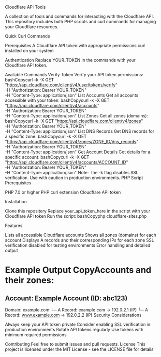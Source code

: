 Cloudflare API Tools

A collection of tools and commands for interacting with the Cloudflare API. This repository includes both PHP scripts and curl commands for managing your Cloudflare resources.

Quick Curl Commands

Prerequisites
A Cloudflare API token with appropriate permissions
curl installed on your system

Authentication
Replace YOUR_TOKEN in the commands with your Cloudflare API token.

Available Commands
Verify Token
Verify your API token permissions:
bashCopycurl -k -X GET "https://api.cloudflare.com/client/v4/user/tokens/verify" \
     -H "Authorization: Bearer YOUR_TOKEN" \
     -H "Content-Type: application/json"
List Accounts
Get all accounts accessible with your token:
bashCopycurl -k -X GET "https://api.cloudflare.com/client/v4/accounts" \
     -H "Authorization: Bearer YOUR_TOKEN" \
     -H "Content-Type: application/json"
List Zones
Get all zones (domains):
bashCopycurl -k -X GET "https://api.cloudflare.com/client/v4/zones" \
     -H "Authorization: Bearer YOUR_TOKEN" \
     -H "Content-Type: application/json"
List DNS Records
Get DNS records for a specific zone:
bashCopycurl -k -X GET "https://api.cloudflare.com/client/v4/zones/ZONE_ID/dns_records" \
     -H "Authorization: Bearer YOUR_TOKEN" \
     -H "Content-Type: application/json"
Get Account Details
Get details for a specific account:
bashCopycurl -k -X GET "https://api.cloudflare.com/client/v4/accounts/ACCOUNT_ID" \
     -H "Authorization: Bearer YOUR_TOKEN" \
     -H "Content-Type: application/json"
Note: The -k flag disables SSL verification. Use with caution in production environments.
PHP Script
Prerequisites

PHP 7.0 or higher
PHP curl extension
Cloudflare API token

Installation

Clone this repository
Replace your_api_token_here in the script with your Cloudflare API token
Run the script:
bashCopyphp cloudflare-sites.php


Features

Lists all accessible Cloudflare accounts
Shows all zones (domains) for each account
Displays A records and their corresponding IPs for each zone
SSL verification disabled for testing environments
Error handling and detailed output

Example Output
CopyAccounts and their zones:
==================================================

Account: Example Account (ID: abc123)
--------------------------------------------------

Domain: example.com
  └─ A Record: example.com → 192.0.2.1 (IP)
  └─ A Record: www.example.com → 192.0.2.2 (IP)
Security Considerations

Always keep your API token private
Consider enabling SSL verification in production environments
Rotate API tokens regularly
Use tokens with minimum required permissions

Contributing
Feel free to submit issues and pull requests.
License
This project is licensed under the MIT License - see the LICENSE file for details
